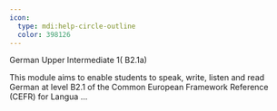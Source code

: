 ```yaml
---
icon:
  type: mdi:help-circle-outline
  color: 398126
---
```

German Upper Intermediate 1( B2.1a)

This module aims to enable students to speak, write, listen and read German at level B2.1 of the Common European Framework Reference (CEFR) for Langua ... 
